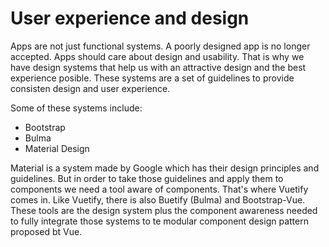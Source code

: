 # User experience and design
Apps are not just functional systems. A poorly designed app is no longer accepted.
Apps should care about design and usability. That is why we have design systems that 
help us with an attractive design and the best experience posible. These systems are a set of guidelines
to provide consisten design and user experience.

Some of these systems include:

- Bootstrap
- Bulma
- Material Design

Material is a system made by Google which has their design principles and guidelines. But in order to take
those guidelines and apply them to components we need a tool aware of components. That's where Vuetify comes in. Like Vuetify, there is also Buetify (Bulma) and Bootstrap-Vue. These tools are the design system plus the component awareness needed to fully integrate those systems to te modular component design pattern proposed bt Vue.
